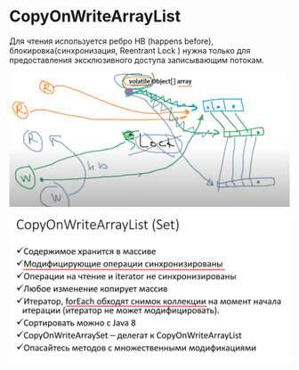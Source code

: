 # CopyOnWriteArrayList

Для чтения используется ребро HB (happens before), блокировка(синхронизация, Reentrant Lock ) нужна только для предоставления эксклюзивного доступа записывающим потокам.

![](<../../../.gitbook/assets/image (254).png>)

![](<../../../.gitbook/assets/image (241).png>)
